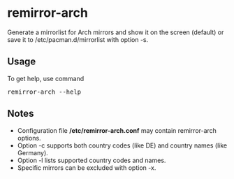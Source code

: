 # remirror-arch
Generate a mirrorlist for Arch mirrors and
show it on the screen (default) or save it
to /etc/pacman.d/mirrorlist with option -s.

## Usage
To get help, use command
<pre>
remirror-arch --help
</pre>

## Notes
- Configuration file <b>/etc/remirror-arch.conf</b> may contain remirror-arch options.
- Option -c supports both country codes (like DE) and country names (like Germany).
- Option -l lists supported country codes and names.
- Specific mirrors can be excluded with option -x.

